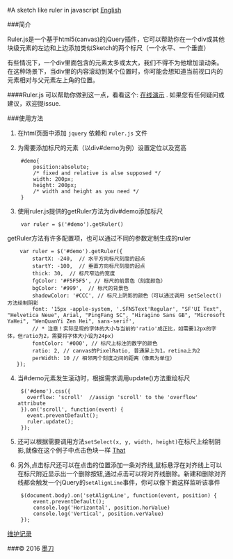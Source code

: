 #A sketch like ruler in javascript [English](https://github.com/mockingbot/A-sketch-like-ruler-in-javascript/blob/master/README.MD)

###简介

Ruler.js是一个基于html5(canvas)的jQuery插件，它可以帮助你在一个div或其他块级元素的左边和上边添加类似Sketch的两个标尺（一个水平、一个垂直）

有些情况下，一个div里面包含的元素太多或太大，我们不得不为他增加滚动条。在这种场景下，当div里的内容滚动到某个位置时，你可能会想知道当前视口内的元素相对与父元素左上角的位置。

####Ruler.js 可以帮助你做到这一点，看看这个: [在线演示](https://mockingbot.github.io/A-sketch-like-ruler-in-javascript/) . 如果您有任何疑问或建议，欢迎提issue.


###使用方法

1. 在html页面中添加 ``jquery`` 依赖和 ``ruler.js`` 文件
2. 为需要添加标尺的元素（以div#demo为例）设置定位以及宽高

		#demo{
			position:absolute;
			/* fixed and relative is alse supposed */
			width: 200px; 
			height: 200px;
			/* width and height as you need */
		}

3. 使用ruler.js提供的getRuler方法为div#demo添加标尺
  
	    var ruler = $('#demo').getRuler()
    
  getRuler方法有许多配置项，也可以通过不同的参数定制生成的ruler 
    
		var ruler = $('#demo').getRuler({
    		startX: -240,  // 水平方向标尺刻度的起点
        	startY: -100,  // 垂直方向标尺刻度的起点
	        thick: 30,  // 标尺窄边的宽度
    	    fgColor: '#F5F5F5', // 标尺的前景色（刻度颜色）
        	bgColor: '#999',  // 标尺的背景色
	        shadowColor: '#CCC', // 标尺上阴影的颜色（可以通过调用 setSelect()方法绘制阴影
    	    font: '15px -apple-system, '.SFNSText'Regular', "SF'UI Text", "Helvetica Neue", Arial, "PingFang SC", "Hiragino Sans GB", "Microsoft YaHei", "WenQuanYi Zen Hei", sans-serif',
        	// * 注意！实际呈现的字体的大小与当前的'ratio'成正比，如需要12px的字体，但ratio为2，需要将字体大小设为24px)
	        fontColor: '#000', // 标尺上标注的数字的颜色
    	    ratio: 2, // canvas的PixelRatio, 普通屏上为1，retina上为2
        	perWidth: 10 // 相邻两个刻度之间的距离（像素为单位）
       });

4. 当#demo元素发生滚动时，根据需求调用update()方法重绘标尺

    	$('#demo').css({
          overflow: 'scroll'  //assign 'scroll' to the 'overflow' attribute 
        }).on('scroll', function(event) {
          event.preventDefault();
          ruler.update();
        });

5. 还可以根据需要调用方法``setSelect(x, y, width, height)``在标尺上绘制阴影,就像在这个例子中点击色块一样 [That](https://mockingbot.github.io/A-sketch-like-ruler-in-javascript/)

6. 另外,点击标尺还可以在点击的位置添加一条对齐线,鼠标悬浮在对齐线上可以在标尺附近显示出一个删除按钮,通过点击可以将对齐线删除。新建和删除对齐线都会触发一个jQuery的`setAlignLine`事件，你可以像下面这样监听该事件
	
		$(document.body).on('setAlignLine', function(event, position) {
         	event.preventDefault();
         	console.log('Horizontal', position.horValue)
         	console.log('Vertical', position.verValue)
      	});

[维护记录](https://github.com/mockingbot/A-sketch-like-ruler-in-javascript/blob/master/NOTE.MD)

###© 2016 [墨刀](https://modao.cc)